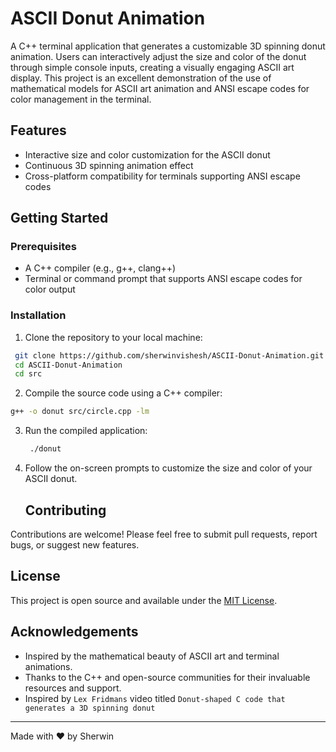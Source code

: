 # ASCII Donut Animation

A C++ terminal application that generates a customizable 3D spinning donut animation. Users can interactively adjust the size and color of the donut through simple console inputs, creating a visually engaging ASCII art display. This project is an excellent demonstration of the use of mathematical models for ASCII art animation and ANSI escape codes for color management in the terminal.

## Features
- Interactive size and color customization for the ASCII donut
- Continuous 3D spinning animation effect
- Cross-platform compatibility for terminals supporting ANSI escape codes

## Getting Started

### Prerequisites
- A C++ compiler (e.g., g++, clang++)
- Terminal or command prompt that supports ANSI escape codes for color output

### Installation
1. Clone the repository to your local machine:
 ```bash
  git clone https://github.com/sherwinvishesh/ASCII-Donut-Animation.git
  cd ASCII-Donut-Animation
  cd src
  ```

2. Compile the source code using a C++ compiler:
  ```bash
  g++ -o donut src/circle.cpp -lm
```

3. Run the compiled application:
   ```bash
    ./donut
   ```

4. Follow the on-screen prompts to customize the size and color of your ASCII donut.

   ## Contributing
Contributions are welcome! Please feel free to submit pull requests, report bugs, or suggest new features.

## License
This project is open source and available under the [MIT License](LICENSE).

## Acknowledgements
- Inspired by the mathematical beauty of ASCII art and terminal animations.
- Thanks to the C++ and open-source communities for their invaluable resources and support.
- Inspired by `Lex Fridmans` video titled `Donut-shaped C code that generates a 3D spinning donut`

---

Made with ❤️ by Sherwin



   
